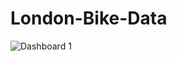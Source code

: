 # London-Bike-Data

![Dashboard 1](https://github.com/vtn160230/London-Bike-Data/assets/122754787/e438c9cc-3bbd-4224-83d2-3b049d403257)
